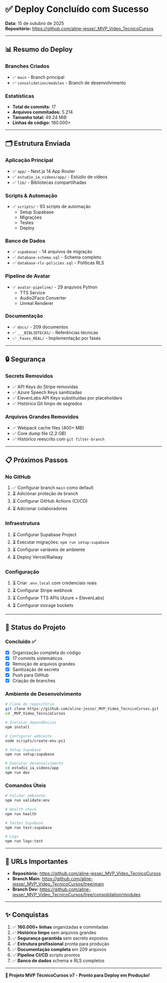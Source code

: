 # ✅ Deploy Concluído com Sucesso

**Data:** 15 de outubro de 2025  
**Repositório:** https://github.com/aline-jesse/_MVP_Video_TecnicoCursos

---

## 📊 Resumo do Deploy

### Branches Criados
- ✅ `main` - Branch principal
- ✅ `consolidation/modules` - Branch de desenvolvimento

### Estatísticas
- **Total de commits:** 17
- **Arquivos commitados:** 5.214
- **Tamanho total:** 49.24 MiB
- **Linhas de código:** 160.000+

---

## 🗂️ Estrutura Enviada

### Aplicação Principal
- ✅ `app/` - Next.js 14 App Router
- ✅ `estudio_ia_videos/app/` - Estúdio de vídeos
- ✅ `lib/` - Bibliotecas compartilhadas

### Scripts & Automação
- ✅ `scripts/` - 93 scripts de automação
  - Setup Supabase
  - Migrações
  - Testes
  - Deploy

### Banco de Dados
- ✅ `supabase/` - 14 arquivos de migração
- ✅ `database-schema.sql` - Schema completo
- ✅ `database-rls-policies.sql` - Políticas RLS

### Pipeline de Avatar
- ✅ `avatar-pipeline/` - 29 arquivos Python
  - TTS Service
  - Audio2Face Converter
  - Unreal Renderer

### Documentação
- ✅ `docs/` - 209 documentos
- ✅ `___BIBLIOTECAS/` - Referências técnicas
- ✅ `_Fases_REAL/` - Implementação por fases

---

## 🔒 Segurança

### Secrets Removidos
- ✅ API Keys do Stripe removidas
- ✅ Azure Speech Keys sanitizadas
- ✅ ElevenLabs API Keys substituídas por placeholders
- ✅ Histórico Git limpo de segredos

### Arquivos Grandes Removidos
- ✅ Webpack cache files (400+ MB)
- ✅ Core dump file (2.2 GB)
- ✅ Histórico reescrito com `git filter-branch`

---

## 📋 Próximos Passos

### No GitHub
1. ✅ Configurar branch `main` como default
2. ⏳ Adicionar proteção de branch
3. ⏳ Configurar GitHub Actions (CI/CD)
4. ⏳ Adicionar colaboradores

### Infraestrutura
1. ⏳ Configurar Supabase Project
2. ⏳ Executar migrações: `npm run setup:supabase`
3. ⏳ Configurar variáveis de ambiente
4. ⏳ Deploy Vercel/Railway

### Configuração
1. ⏳ Criar `.env.local` com credenciais reais
2. ⏳ Configurar Stripe webhook
3. ⏳ Configurar TTS APIs (Azure + ElevenLabs)
4. ⏳ Configurar storage buckets

---

## 🎯 Status do Projeto

### Concluído ✅
- [x] Organização completa do código
- [x] 17 commits sistemáticos
- [x] Remoção de arquivos grandes
- [x] Sanitização de secrets
- [x] Push para GitHub
- [x] Criação de branches

### Ambiente de Desenvolvimento
```bash
# Clone do repositório
git clone https://github.com/aline-jesse/_MVP_Video_TecnicoCursos.git
cd _MVP_Video_TecnicoCursos

# Instalar dependências
npm install

# Configurar ambiente
node scripts/create-env.ps1

# Setup Supabase
npm run setup:supabase

# Executar desenvolvimento
cd estudio_ia_videos/app
npm run dev
```

### Comandos Úteis
```bash
# Validar ambiente
npm run validate:env

# Health check
npm run health

# Testes Supabase
npm run test:supabase

# Logs
npm run logs:test
```

---

## 📁 URLs Importantes

- **Repositório:** https://github.com/aline-jesse/_MVP_Video_TecnicoCursos
- **Branch Main:** https://github.com/aline-jesse/_MVP_Video_TecnicoCursos/tree/main
- **Branch Dev:** https://github.com/aline-jesse/_MVP_Video_TecnicoCursos/tree/consolidation/modules

---

## ✨ Conquistas

1. ✅ **160.000+ linhas** organizadas e commitadas
2. ✅ **Histórico limpo** sem arquivos grandes
3. ✅ **Segurança garantida** sem secrets expostos
4. ✅ **Estrutura profissional** pronta para produção
5. ✅ **Documentação completa** em 209 arquivos
6. ✅ **Pipeline CI/CD** scripts prontos
7. ✅ **Banco de dados** schema e RLS completos

---

**🚀 Projeto MVP TécnicoCursos v7 - Pronto para Deploy em Produção!**
